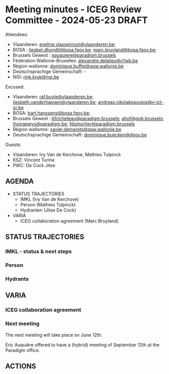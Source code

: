 # Meeting minutes - ICEG Review Committee - 2024-05-23     DRAFT

Attendees: 
- Vlaanderen: eveline.vlassenroot@vlaanderen.be; 
- BOSA : liesbet.dhondt@bosa.fgov.be; marc.bruyland@bosa.fgov.be; 
- Brussels Gewest : eauquiere@paradigm.brussels
- Fédération Wallonie-Bruxelles: alexandre.delalieu@cfwb.be
- Région wallonne: dominique.buffet@spw.wallonie.be
- Deutschsprachige Gemeinschaft: -
- NGI: rink.kruk@ngi.be

Excused:
- Vlaanderen: raf.buyle@vlaanderen.be; liesbeth.vanderhaegen@vlaanderen.be; andreas.nikolakopoulos@v-ict-or.be
- BOSA: bart.hanssens@bosa.fgov.be; 
- Brussels Gewest : bfricheteau@paradigm.brussels; ahof@gob.brussels; thoogewys@paradigm.be; fdumortier@paradigm.brussels
- Région wallonne: xavier.demarets@spw.wallonie.be
- Deutschsprachige Gemeinschaft: dominique.buecken@dgov.be
 
Guests:
- Vlaanderen: Ivy Van de Kerchove, Mathieu Tulpinck
- KSZ: Vincent Turine
- PWC: De Cock Jitse


## AGENDA
- STATUS TRAJECTORIES
  - IMKL (Ivy Van de Kerchove)
  - Person (Mathieu Tulpinck)
  - Hydranten (Jitse De Cock)
- VARIA
  - ICEG collaboration agreement (Marc Bruyland)
 
## STATUS TRAJECTORIES

### IMKL - status & next steps


### Person


### Hydrants


## VARIA

### ICEG collaboration agreement


### Next meeting

The next meeting will take place on June 12th. 

Eric Auquière offered to have a (hybrid) meeting of September 12th at the Paradigm office.

## ACTIONS

